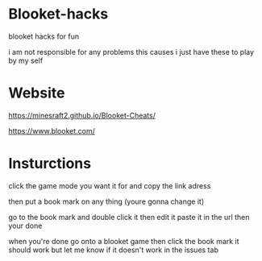 # Blooket-hacks
blooket hacks for fun

i am not responsible for any problems this causes i just have these to play by my self

# Website 

https://minesraft2.github.io/Blooket-Cheats/

https://www.blooket.com/


# Insturctions


click the game mode you want it for and copy the link adress

then put a book mark on any thing (youre gonna change it)

go to the book mark and double click it then edit it paste it in the url then your done

when you're done go onto a blooket game then click the book mark it should work but let me know if it doesn't work in the issues tab 

